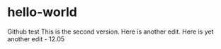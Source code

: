 

# hello-world
Github test
This is the second version.
Here is another edit. 
Here is yet another edit - 12.05

